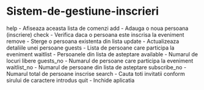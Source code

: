 # Sistem-de-gestiune-inscrieri 

help         - Afiseaza aceasta lista de comenzi
add          - Adauga o noua persoana (inscriere)
check        - Verifica daca o persoana este inscrisa la eveniment
remove       - Sterge o persoana existenta din lista
update       - Actualizeaza detaliile unei persoane
guests       - Lista de persoane care participa la eveniment
waitlist     - Persoanele din lista de asteptare
available    - Numarul de locuri libere
guests_no    - Numarul de persoane care participa la eveniment
waitlist_no  - Numarul de persoane din lista de asteptare
subscribe_no - Numarul total de persoane inscrise
search       - Cauta toti invitatii conform sirului de caractere introdus
quit         - Inchide aplicatia
